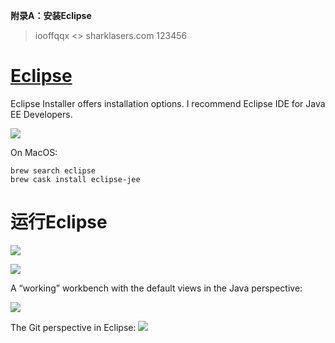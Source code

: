**附录A：安装Eclipse**


> iooffqqx <> sharklasers.com 123456

# [Eclipse](https://www.eclipse.org/)

Eclipse Installer offers installation options. I recommend Eclipse IDE for Java EE Developers.

![](https://drek4537l1klr.cloudfront.net/perrin/HighResolutionFigures/figure_A-1.png)

On MacOS:
```
brew search eclipse
brew cask install eclipse-jee
```

# 运行Eclipse

![](https://drek4537l1klr.cloudfront.net/perrin/Figures/APPA_F04_Perrin.png)

![](https://drek4537l1klr.cloudfront.net/perrin/HighResolutionFigures/figure_A-6.png)

A “working” workbench with the default views in the Java perspective:

![](https://drek4537l1klr.cloudfront.net/perrin/HighResolutionFigures/figure_A-7.png)

The Git perspective in Eclipse:
![](https://drek4537l1klr.cloudfront.net/perrin/HighResolutionFigures/figure_A-8.png)
